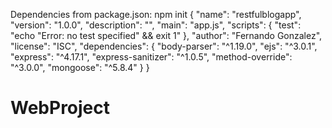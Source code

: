Dependencies from package.json:
npm init
{
  "name": "restfulblogapp",
  "version": "1.0.0",
  "description": "",
  "main": "app.js",
  "scripts": {
    "test": "echo \"Error: no test specified\" && exit 1"
  },
  "author": "Fernando Gonzalez",
  "license": "ISC",
  "dependencies": {
    "body-parser": "^1.19.0",
    "ejs": "^3.0.1",
    "express": "^4.17.1",
    "express-sanitizer": "^1.0.5",
    "method-override": "^3.0.0",
    "mongoose": "^5.8.4"
  }
}


# WebProject
